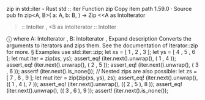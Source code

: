 zip in std::iter - Rust
std
::
iter
Function
zip
Copy item path
1.59.0
·
Source
pub fn zip<A, B>(
    a: A,
    b: B,
) ->
Zip
<<A as
IntoIterator
>::
IntoIter
, <B as
IntoIterator
>::
IntoIter
>
ⓘ
where
    A:
IntoIterator
,
    B:
IntoIterator
,
Expand description
Converts the arguments to iterators and zips them.
See the documentation of
Iterator::zip
for more.
§
Examples
use
std::iter::zip;
let
xs = [
1
,
2
,
3
];
let
ys = [
4
,
5
,
6
];
let
mut
iter = zip(xs, ys);
assert_eq!
(iter.next().unwrap(), (
1
,
4
));
assert_eq!
(iter.next().unwrap(), (
2
,
5
));
assert_eq!
(iter.next().unwrap(), (
3
,
6
));
assert!
(iter.next().is_none());
// Nested zips are also possible:
let
zs = [
7
,
8
,
9
];
let
mut
iter = zip(zip(xs, ys), zs);
assert_eq!
(iter.next().unwrap(), ((
1
,
4
),
7
));
assert_eq!
(iter.next().unwrap(), ((
2
,
5
),
8
));
assert_eq!
(iter.next().unwrap(), ((
3
,
6
),
9
));
assert!
(iter.next().is_none());